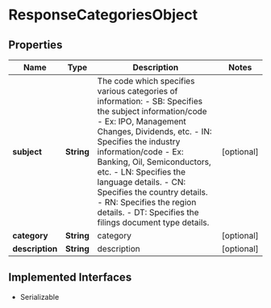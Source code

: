 

# ResponseCategoriesObject


## Properties

Name | Type | Description | Notes
------------ | ------------- | ------------- | -------------
**subject** | **String** | The code which specifies various categories of information: - SB: Specifies the subject information/code - Ex: IPO, Management Changes, Dividends, etc. - IN: Specifies the industry information/code - Ex: Banking, Oil, Semiconductors, etc. - LN: Specifies the language details. - CN: Specifies the country details. - RN: Specifies the region details. - DT: Specifies the filings document type details.   |  [optional]
**category** | **String** | category |  [optional]
**description** | **String** | description |  [optional]


## Implemented Interfaces

* Serializable


